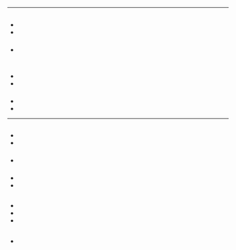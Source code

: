 # 



## 

![]()



---

## 











## 

> []()



### 



### 





### 



## 



### 

### 

- 
- 

### 



- 



![]()

## 

### 



- 

- 

### 

- 

- 

---







## 

### 

- 

- 

### 





- 

### 

- []()
- 

## 

- []()
- 
- 

## 

- []()

